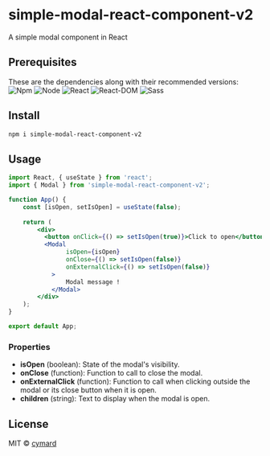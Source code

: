 # simple-modal-react-component-v2
A simple modal component in React

## Prerequisites
These are the dependencies along with their recommended versions:  
![Npm](https://img.shields.io/badge/Npm-v9.6.7-blue)
![Node](https://img.shields.io/badge/Node-v18.17.0-blue)
![React](https://img.shields.io/badge/React-v18.2.0-blue)
![React-DOM](https://img.shields.io/badge/React--DOM-v18.2.0-blue)
![Sass](https://img.shields.io/badge/Sass-v1.69.5-blue)

## Install
```bash
npm i simple-modal-react-component-v2
```

## Usage
```jsx
import React, { useState } from 'react';
import { Modal } from 'simple-modal-react-component-v2';

function App() {
    const [isOpen, setIsOpen] = useState(false);
    
    return (
        <div>
          <button onClick={() => setIsOpen(true)}>Click to open</button>
          <Modal
                isOpen={isOpen}
                onClose={() => setIsOpen(false)}
                onExternalClick={() => setIsOpen(false)}
            >
                Modal message !
            </Modal>
        </div>
    );
}

export default App;
```

### Properties
- **isOpen** (boolean): State of the modal's visibility.
- **onClose** (function): Function to call to close the modal.
- **onExternalClick** (function): Function to call when clicking outside the modal or its close button when it is open.
- **children** (string): Text to display when the modal is open.

## License

MIT © [cymard](https://github.com/cymard)
